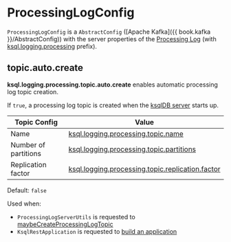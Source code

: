 # ProcessingLogConfig

`ProcessingLogConfig` is a `AbstractConfig` ([Apache Kafka]({{ book.kafka }}/AbstractConfig)) with the server properties of the [Processing Log](../processing-log.md) (with [ksql.logging.processing](#propertyName) prefix).

## <span id="TOPIC_AUTO_CREATE"><span id="ksql.logging.processing.topic.auto.create"><span id="topic.auto.create"> topic.auto.create

**ksql.logging.processing.topic.auto.create** enables automatic processing log topic creation.

If `true`, a processing log topic is created when the [ksqlDB server](../rest/KsqlServerMain.md) starts up.

Topic Config | Value
-------------|------
 Name | [ksql.logging.processing.topic.name](#topic.name)
 Number of partitions | [ksql.logging.processing.topic.partitions](#topic.partitions)
 Replication factor | [ksql.logging.processing.topic.replication.factor](#topic.replication.factor)

Default: `false`

Used when:

* `ProcessingLogServerUtils` is requested to [maybeCreateProcessingLogTopic](../rest/ProcessingLogServerUtils.md#maybeCreateProcessingLogTopic)
* `KsqlRestApplication` is requested to [build an application](../rest/KsqlRestApplication.md#buildApplication)
